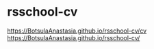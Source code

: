 # rsschool-cv

https://BotsulaAnastasia.github.io/rsschool-cv/cv
https://BotsulaAnastasia.github.io/rsschool-cv/
